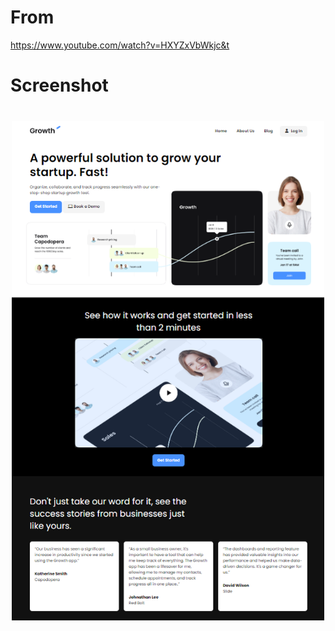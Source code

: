 # From
https://www.youtube.com/watch?v=HXYZxVbWkjc&t

# Screenshot
<img src="./images/screen.png" width="500" style="display:block;margin: 40px auto" />